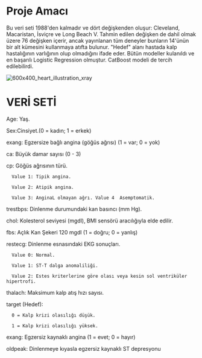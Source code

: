 # Proje Amacı 

Bu veri seti 1988'den kalmadır ve dört değişkenden oluşur: Cleveland, Macaristan, İsviçre ve Long Beach V. Tahmin edilen değişken de dahil olmak üzere 76 değişken içerir, ancak yayınlanan tüm deneyler bunların 14'ünün bir alt kümesini kullanmaya atıfta bulunur. "Hedef" alanı hastada kalp hastalığının varlığının olup olmadığını ifade eder. Bütün modeller kulanıldı ve en başarılı Logistic Regression olmuştur. CatBoost modeli de tercih edilebilirdi.

![600x400_heart_illustration_xray](https://github.com/user-attachments/assets/fd54e8dd-348e-48f4-9721-009f8118c6a7)


# VERİ SETİ

Age: Yaş.

Sex:Cinsiyet.(0 = kadın; 1 = erkek)

exang: Egzersize bağlı angina (göğüs ağrısı) (1 = var; 0 = yok)

ca:  Büyük damar sayısı (0 - 3)

cp:  Göğüs ağrısının türü. 

      Value 1: Tipik angina.

      Value 2: Atipik angina.

      Value 3: AnginaL olmayan ağrı. Value 4  Asemptomatik.

trestbps:  Dinlenme durumundaki kan basıncı (mm Hg).

chol:  Kolesterol seviyesi (mgdl), BMI sensörü aracılığıyla elde edilir.

fbs:  Açlık Kan Şekeri  120 mgdl (1 = doğru; 0 = yanlış)

restecg:  Dinlenme esnasındaki EKG sonuçları.

      Value 0: Normal.

      Value 1: ST-T dalga anomaliliği.

      Value 2: Estes kriterlerine göre olası veya kesin sol ventriküler hipertrofi.

thalach: Maksimum kalp atış hızı sayısı.

target (Hedef):  

      0 = Kalp krizi olasılığı düşük.

      1 = Kalp krizi olasılığı yüksek.

exang: Egzersiz kaynaklı angina (1 = evet; 0 = hayır)

oldpeak: Dinlenmeye kıyasla egzersiz kaynaklı ST depresyonu
